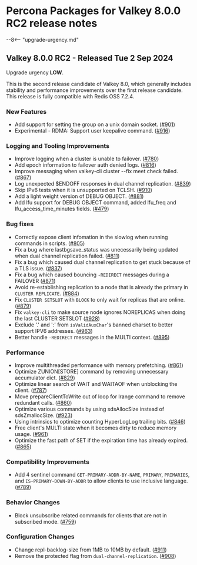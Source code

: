 # Percona Packages for Valkey 8.0.0 RC2 release notes

--8<-- "upgrade-urgency.md"

## Valkey 8.0.0 RC2 - Released Tue 2 Sep 2024

Upgrade urgency **LOW**.

This is the second release candidate of Valkey 8.0, which
generally includes stability and performance improvements over the first release
candidate. This release is fully compatible with Redis OSS 7.2.4.

### New Features

* Add support for setting the group on a unix domain socket. ([#901])
* Experimental - RDMA: Support user keepalive command. ([#916])

### Logging and Tooling Improvements

* Improve logging when a cluster is unable to failover. ([#780])
* Add epoch information to failover auth denied logs. ([#816])
* Improve messaging when valkey-cli cluster --fix meet check failed. ([#867])
* Log unexpected $ENDOFF responses in dual channel replication. ([#839])
* Skip IPv6 tests when it is unsupported on TCLSH. ([#910])
* Add a light weight version of DEBUG OBJECT. ([#881])
* Add lfu support for DEBUG OBJECT command, added lfu_freq and
  lfu_access_time_minutes fields. ([#479])

### Bug fixes

* Correctly expose client infomation in the slowlog when running commands in scripts. ([#805])
* Fix a bug where lastbgsave_status was unecessarily being updated when dual
  channel replication failed. ([#811])
* Fix a bug which caused dual channel replication to get stuck because of a TLS
  issue. ([#837])
* Fix a bug which caused bouncing `-REDIRECT` messages during a FAILOVER ([#871])
* Avoid re-establishing replication to a node that is already the primary in `CLUSTER REPLICATE`. ([#884])
* Fix `CLUSTER SETSLOT` with `BLOCK` to only wait for replicas that are online. ([#879])
* Fix `valkey-cli` to make source node ignores NOREPLICAS when doing the last CLUSTER SETSLOT ([#928])
* Exclude '.' and ':' from `isValidAuxChar`'s banned charset to better support
  IPV6 addresses. ([#963])
* Better handle `-REDIRECT` messages in the MULTI context. ([#895])

### Performance

* Improve multithreaded performance with memory prefetching. ([#861])
* Optimize ZUNION[STORE] command by removing unnecessary accumulator dict. ([#829])
* Optimize linear search of WAIT and WAITAOF when unblocking the client. ([#787])
* Move prepareClientToWrite out of loop for lrange command to remove redundant calls. ([#860])
* Optimize various commands by using sdsAllocSize instead of sdsZmallocSize. ([#923])
* Using intrinsics to optimize counting HyperLogLog trailing bits. ([#846])
* Free client's MULTI state when it becomes dirty to reduce memory usage. ([#961])
* Optimize the fast path of SET if the expiration time has already expired. ([#865])

### Compatibility Improvements

* Add 4 sentinel command `GET-PRIMARY-ADDR-BY-NAME`, `PRIMARY`, `PRIMARIES`, and
  `IS-PRIMARY-DOWN-BY-ADDR` to allow clients to use inclusive language. ([#789])

### Behavior Changes

* Block unsubscribe related commands for clients that are not in subscribed mode. ([#759])

### Configuration Changes

* Change repl-backlog-size from 1MB to 10MB by default. ([#911])
* Remove the protected flag from `dual-channel-replication`. ([#908])

[#908]: https://github.com/valkey-io/valkey/pull/908
[#911]: https://github.com/valkey-io/valkey/pull/911
[#759]: https://github.com/valkey-io/valkey/pull/759
[#789]: https://github.com/valkey-io/valkey/pull/789
[#865]: https://github.com/valkey-io/valkey/pull/865
[#961]: https://github.com/valkey-io/valkey/pull/961
[#846]: https://github.com/valkey-io/valkey/pull/846
[#923]: https://github.com/valkey-io/valkey/pull/923
[#860]: https://github.com/valkey-io/valkey/pull/860
[#787]: https://github.com/valkey-io/valkey/pull/787
[#829]: https://github.com/valkey-io/valkey/pull/829
[#861]: https://github.com/valkey-io/valkey/pull/861
[#895]: https://github.com/valkey-io/valkey/pull/895
[#963]: https://github.com/valkey-io/valkey/pull/963
[#928]: https://github.com/valkey-io/valkey/pull/928
[#879]: https://github.com/valkey-io/valkey/pull/879
[#884]: https://github.com/valkey-io/valkey/pull/884
[#871]: https://github.com/valkey-io/valkey/pull/871
[#837]: https://github.com/valkey-io/valkey/pull/837
[#811]: https://github.com/valkey-io/valkey/pull/811
[#805]: https://github.com/valkey-io/valkey/pull/805
[#479]: https://github.com/valkey-io/valkey/pull/479
[#881]: https://github.com/valkey-io/valkey/pull/881
[#910]: https://github.com/valkey-io/valkey/pull/910
[#839]: https://github.com/valkey-io/valkey/pull/839
[#867]: https://github.com/valkey-io/valkey/pull/867
[#816]: https://github.com/valkey-io/valkey/pull/816
[#780]: https://github.com/valkey-io/valkey/pull/780
[#916]: https://github.com/valkey-io/valkey/pull/916
[#901]: https://github.com/valkey-io/valkey/pull/901
